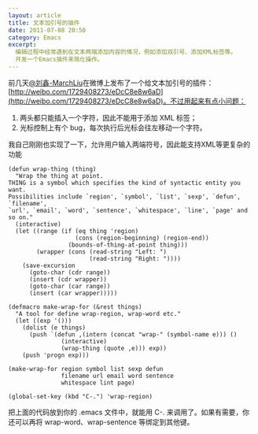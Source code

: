 ```yaml
---
layout: article
title: 文本加引号的插件
date: 2011-07-08 20:50
category: Emacs
excerpt:
  编辑过程中经常遇到在文本两端添加内容的情况，例如添加双引号、添加XML标签等。
  开发一个Emacs插件来简化操作。
---
```


前几天[@刘鑫-MarchLiu](http://weibo.com/marchliu)在微博上发布了一个给文本加引号的插件：[http://weibo.com/1729408273/eDcC8e8w6aD](http://weibo.com/1729408273/eDcC8e8w6aD)。不过用起来有点小问题：

1. 两头都只能插入一个字符，因此不能用于添加 XML 标签；
1. 光标控制上有个 bug，每次执行后光标会往左移动一个字符。

我自己刚刚也实现了一下，允许用户输入两端符号，因此能支持XML等更复杂的功能

```common-lisp
(defun wrap-thing (thing)
  "Wrap the thing at point.
THING is a symbol which specifies the kind of syntactic entity you want.
Possibilities include `region', `symbol', `list', `sexp', `defun', `filename',
`url', `email', `word', `sentence', `whitespace', `line', `page' and so on."
  (interactive)
  (let ((range (if (eq thing 'region)
                   (cons (region-beginning) (region-end))
                 (bounds-of-thing-at-point thing)))
        (wrapper (cons (read-string "Left: ")
                       (read-string "Right: "))))
    (save-excursion
      (goto-char (cdr range))
      (insert (cdr wrapper))
      (goto-char (car range))
      (insert (car wrapper)))))

(defmacro make-wrap-for (&rest things)
  "A tool for define wrap-region, wrap-word etc."
  (let ((exp '()))
    (dolist (e things)
      (push `(defun ,(intern (concat "wrap-" (symbol-name e))) ()
               (interactive)
               (wrap-thing (quote ,e))) exp))
    (push 'progn exp)))

(make-wrap-for region symbol list sexp defun
               filename url email word sentence
               whitespace lint page)

(global-set-key (kbd "C-.") 'wrap-region)
```

把上面的代码放到你的 .emacs 文件中，就能用 C-. 来调用了。如果有需要，你还可以再将 wrap-word、wrap-sentence 等绑定到其他键。
